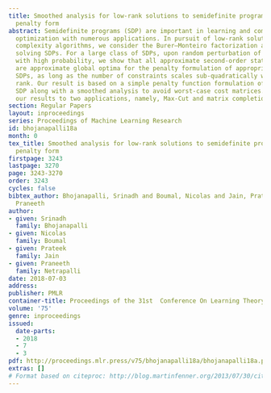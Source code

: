 ```yaml
---
title: Smoothed analysis for low-rank solutions to semidefinite programs in quadratic
  penalty form
abstract: Semidefinite programs (SDP) are important in learning and combinatorial
  optimization with numerous applications. In pursuit of low-rank solutions and low
  complexity algorithms, we consider the Burer–Monteiro factorization approach for
  solving SDPs. For a large class of SDPs, upon random perturbation of the cost matrix,
  with high probability, we show that all approximate second-order stationary points
  are approximate global optima for the penalty formulation of appropriately rank-constrained
  SDPs, as long as the number of constraints scales sub-quadratically with the desired
  rank. Our result is based on a simple penalty function formulation of the rank-constrained
  SDP along with a smoothed analysis to avoid worst-case cost matrices. We particularize
  our results to two applications, namely, Max-Cut and matrix completion.
section: Regular Papers
layout: inproceedings
series: Proceedings of Machine Learning Research
id: bhojanapalli18a
month: 0
tex_title: Smoothed analysis for low-rank solutions to semidefinite programs in quadratic
  penalty form
firstpage: 3243
lastpage: 3270
page: 3243-3270
order: 3243
cycles: false
bibtex_author: Bhojanapalli, Srinadh and Boumal, Nicolas and Jain, Prateek and Netrapalli,
  Praneeth
author:
- given: Srinadh
  family: Bhojanapalli
- given: Nicolas
  family: Boumal
- given: Prateek
  family: Jain
- given: Praneeth
  family: Netrapalli
date: 2018-07-03
address: 
publisher: PMLR
container-title: Proceedings of the 31st  Conference On Learning Theory
volume: '75'
genre: inproceedings
issued:
  date-parts:
  - 2018
  - 7
  - 3
pdf: http://proceedings.mlr.press/v75/bhojanapalli18a/bhojanapalli18a.pdf
extras: []
# Format based on citeproc: http://blog.martinfenner.org/2013/07/30/citeproc-yaml-for-bibliographies/
---
```

